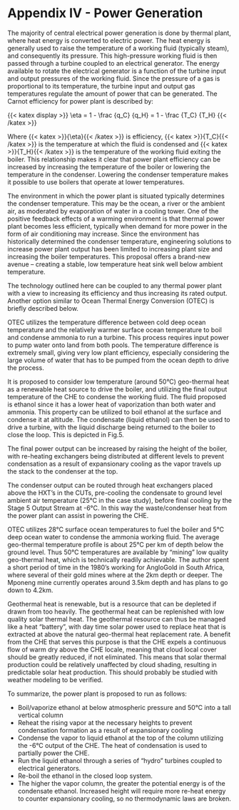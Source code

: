 # Appendix IV - Power Generation

The majority of central electrical power generation is done by thermal plant, where heat energy is converted to electric power.  The heat energy is generally used to raise the temperature of a working fluid (typically steam), and consequently its pressure.  This high-pressure working fluid is then passed through a turbine coupled to an electrical generator.  The energy available to rotate the electrical generator is a function of the turbine input and output pressures of the working fluid.  Since the pressure of a gas is proportional to its temperature, the turbine input and output gas temperatures regulate the amount of power that can be generated.  The Carnot efficiency for power plant is described by:

{{< katex display >}}
\eta = 1 - \frac {q_C} {q_H} = 1 - \frac {T_C} {T_H}
{{< /katex >}}

Where {{< katex >}}{\eta}{{< /katex >}} is efficiency, {{< katex >}}{T_C}{{< /katex >}} is the temperature at which the fluid is condensed and {{< katex >}}{T_H}{{< /katex >}} is the temperature of the working fluid exiting the boiler.  This relationship makes it clear that power plant efficiency can be increased by increasing the temperature of the boiler or lowering the temperature in the condenser.  Lowering the condenser temperature makes it possible to use boilers that operate at lower temperatures.

The environment in which the power plant is situated typically determines the condenser temperature.  This may be the ocean, a river or the ambient air, as moderated by evaporation of water in a cooling tower.  One of the positive feedback effects of a warming environment is that thermal power plant becomes less efficient, typically when demand for more power in the form of air conditioning may increase.  Since the environment has historically determined the condenser temperature, engineering solutions to increase power plant output has been limited to increasing plant size and increasing the boiler temperatures.  This proposal offers a brand-new avenue – creating a stable, low temperature heat sink well below ambient temperature.

The technology outlined here can be coupled to any thermal power plant with a view to increasing its efficiency and thus increasing its rated output.  Another option similar to Ocean Thermal Energy Conversion (OTEC) is briefly described below.

OTEC utilizes the temperature difference between cold deep ocean temperature and the relatively warmer surface ocean temperature to boil and condense ammonia to run a turbine.  This process requires input power to pump water onto land from both pools.  The temperature difference is extremely small, giving very low plant efficiency, especially considering the large volume of water that has to be pumped from the ocean depth to drive the process.

It is proposed to consider low temperature (around 50°C) geo-thermal heat as a renewable heat source to drive the boiler, and utilizing the final output temperature of the CHE to condense the working fluid.  The fluid proposed is ethanol since it has a lower heat of vaporization than both water and ammonia.  This property can be utilized to boil ethanol at the surface and condense it at altitude.  The condensate (liquid ethanol) can then be used to drive a turbine, with the liquid discharge being returned to the boiler to close the loop.  This is depicted in Fig.5.

The final power output can be increased by raising the height of the boiler, with re-heating exchangers being distributed at different levels to prevent condensation as a result of expansionary cooling as the vapor travels up the stack to the condenser at the top.  

The condenser output can be routed through heat exchangers placed above the HXT’s in the CUTs, pre-cooling the condensate to ground level ambient air temperature (25°C in the case study), before final cooling by the Stage 5 Output Stream at -6°C.  In this way the waste/condenser heat from the power plant can assist in powering the CHE.

OTEC utilizes 28°C surface ocean temperatures to fuel the boiler and 5°C deep ocean water to condense the ammonia working fluid.  The average geo-thermal temperature profile is about 25°C per km of depth below the ground level.  Thus 50°C temperatures are available by “mining” low quality geo-thermal heat, which is technically readily achievable.  The author spent a short period of time in the 1980’s working for AngloGold in South Africa, where several of their gold mines where at the 2km depth or deeper.  The Mponeng mine currently operates around 3.5km depth and has plans to go down to 4.2km.

Geothermal heat is renewable, but is a resource that can be depleted if drawn from too heavily.  The geothermal heat can be replenished with low quality solar thermal heat.  The geothermal resource can thus be managed like a heat “battery”, with day time solar power used to replace heat that is extracted at above the natural geo-thermal heat replacement rate.  A benefit from the CHE that serves this purpose is that the CHE expels a continuous flow of warm dry above the CHE locale, meaning that cloud local cover should be greatly reduced, if not eliminated.  This means that solar thermal production could be relatively unaffected by cloud shading, resulting in predictable solar heat production.  This should probably be studied with weather modeling to be verified.

To summarize, the power plant is proposed to run as follows:
- Boil/vaporize ethanol at below atmospheric pressure and 50°C into a tall vertical column
- Reheat the rising vapor at the necessary heights to prevent condensation formation as a result of expansionary cooling 
- Condense the vapor to liquid ethanol at the top of the column utilizing the -6°C output of the CHE.  The heat of condensation is used to partially power the CHE.
- Run the liquid ethanol through a series of “hydro” turbines coupled to electrical generators.
- Re-boil the ethanol in the closed loop system.
- The higher the vapor column, the greater the potential energy is of the condensate ethanol.  Increased height will require more re-heat energy to counter expansionary cooling, so no thermodynamic laws are broken.
